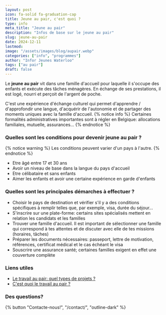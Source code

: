```yaml
---
layout: post
icon: fa-solid fa-graduation-cap
title: Jeune au pair, c'est quoi ?
type: info
meta_title: "Jeune au pair"
description: "Infos de base sur le jeune au pair"
slug: jeune-au-pair
date: 2024-12-11
lastmod: 
image: "/assets/images/blog/aupair.webp"
categories: ["info", "programmes"]
author: "Infor Jeunes Waterloo"
tags: ["au pair"]
draft: false
---
```

Le **jeune au pair** vit dans une famille d'accueil pour laquelle il s'occupe des enfants et exécute des tâches ménagères. En échange de ses prestations, il est logé, nourri et perçoit de l'argent de poche.

C'est une expérience d'échange culturel qui permet d'apprendre / d'approfondir une langue, d'acquérir de l'autonomie et de partager des moments uniques avec la famille d'accueil.
{% notice info %}
Certaines formalités administratives importantes sont à régler en Belgique: allocations familiales, mutuelle, assurances...
{% endnotice %}

### Quelles sont les conditions pour devenir jeune au pair ?

{% notice warning %}
Les conditions peuvent varier d'un pays à l'autre.
{% endnotice %}

- Etre âgé entre 17 et 30 ans
- Avoir un niveau de base dans la langue du pays d'accueil
- Etre célibataire et sans enfants
- Aimer les enfants et avoir une certaine expérience en garde d'enfants

### Quelles sont les principales démarches à effectuer ?

- Choisir le pays de destination et vérifier s'il y a des conditions spécifiques à remplir telles que, par exemple, visa, durée du séjour...
- S'inscrire sur une plate-forme: certains sites spécialisés mettent en relation les candidats et les familles
- Trouver une famille d'accueil.  Il est important de sélectionner une famille qui correspond à tes attentes et de discuter avec elle de tes missions (horaires, tâches)
- Préparer les documents nécessaires: passeport, lettre de motivation, références, certificat médical et le cas échéant le visa
- Souscrire une assurance santé; certaines familles exigent en effet une couverture complète

### Liens utiles

- [Le travail au pair: quel types de projets ?](https://mobilitedesjeunes.be/index.php/partir-a-l-etranger/le-travail-au-pair/quels-types-de-projets)
- [C'est quoi le travail au pair ?](https://mobilitedesjeunes.be/index.php/partir-a-l-etranger/le-travail-au-pair/c-est-quoi-le-travail-au-pair)

### Des questions?

{% button "Contacte-nous!", "/contact/", "outline-dark" %}